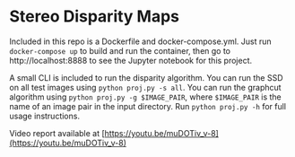 # Stereo Disparity Maps
Included in this repo is a Dockerfile and docker-compose.yml. Just run `docker-compose up` to build and run the container, then go to http://localhost:8888 to see the Jupyter notebook for this project.

A small CLI is included to run the disparity algorithm. You can run the SSD on all test images using `python proj.py -s all`. You can run the graphcut algorithm using `python proj.py -g $IMAGE_PAIR`, where `$IMAGE_PAIR` is the name of an image pair in the input directory. Run `python proj.py -h` for full usage instructions.

Video report available at [https://youtu.be/muDOTiv_v-8](https://youtu.be/muDOTiv_v-8)
